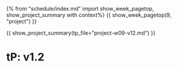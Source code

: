 {% from "schedule/index.md" import show_week_pagetop, show_project_summary with context%}
{{ show_week_pagetop(9, "project") }}

{{ show_project_summary(tp_file="project-w09-v12.md") }}

# tP: v1.2

<include src="../../admin/project-w09-v12.md#body" />